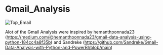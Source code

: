 # Gmail_Analysis

![Top_Email](https://github.com/Daniel-Juri/Gmail_Analysis/assets/104275570/1affb51b-c2b1-44a5-9ffb-c76fefc832b0)




Alot of the Gmail Analysis were inspired by hemanthponnada23 (https://medium.com/@hemanthponnada23/gmail-data-analysis-using-python-184cc4a8f35b) and Sandreke (https://github.com/Sandreke/Gmail-Data-Analysis-with-Python-and-PowerBI/blob/main)
